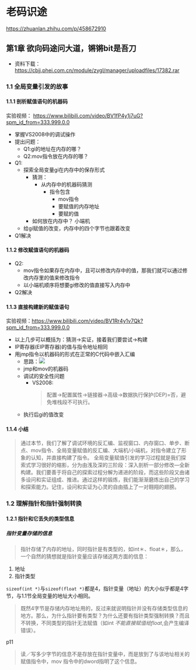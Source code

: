 # 老码识途

<https://zhuanlan.zhihu.com/p/458672910>

## 第1章 欲向码途问大道，锵锵bit是吾刀

* 资料下载：<https://cbjj.phei.com.cn/module/zygl/manager/uploadfiles/17382.rar>

### 1.1 全局变量引发的故事

#### 1.1.1 剖析赋值语句的机器码

实验视频：
<https://www.bilibili.com/video/BV1fP4y1j7uG?spm_id_from=333.999.0.0>

* 掌握VS2008中的调试操作
* 提出问题：
  * Q1:gi的地址在内存的哪？
  * Q2:mov指令放在内存的哪？
* Q1:
  * 探索全局变量gi在内存中的保存形式
    * 猜测：
      * 从内存中的机器码猜测
        * 指令包含
          * mov指令
          * 要赋值的内存地址
          * 要赋的值
    * 如何放在内存中？ 小端机
  * 给gi赋值的改变，内存中的四个字节也跟着改变
* Q1解决

#### 1.1.2 修改赋值语句的机器码

* Q2:
  * mov指令如果存在内存中，且可以修改内存中的值，那我们就可以通过修改内存里的值来修改指令
  * 以小端机顺序将想要gi修改的值直接写入内存中
* Q2解决

#### 1.1.3 直接构建新的赋值语句

实验视频：<https://www.bilibili.com/video/BV1Rr4y1v7Qk?spm_id_from=333.999.0.0>

* 以上几步可以概括为：猜测->实证，接着我们要尝试->构建
* IP寄存器(EIP寄存器)的值与指令地址相同
* 用jmp指令以机器码的形式在正常的C代码中嵌入汇编
  * 思路：![](https://raw.githubusercontent.com/youhuangla/images/main/20220116213515.png)
  * jmp和mov的机器码
  * 调试的安全性问题
    * VS2008:
        > 配置->配置属性->链接器->高级->数据执行保护(DEP)=否，避免堆栈段不可执行。
  * 执行后gi的值改变

#### 1.1.4 小结

> 通过本节，我们了解了调试环境的反汇编、监视窗口、内存窗口、单步、断点、mov指令、全局变量赋值的反汇编、大端机/小端机，对指令建立了形象的认知，并直接构建了指令。
全局变量赋值引发的学习过程就是我们探索式学习很好的缩影，分为由浅及深的三阶段：深入剖析一部分修改—全新构建。我们要善于将自己的探索过程分解为递进的阶段，而这些阶段又由诸多设问和实证组成、推进。通过这样的锻炼，我们能渐渐磨炼出自己的学习和探索能力。记住，设问和实证为心灵的自由插上了一对翱翔的翅膀。

### 1.2 理解指针和指针强制转换

#### 1.2.1 指针和它丢失的类型信息

##### 指针变量存储的信息

> 指针存储了内存的地址，同时指针是有类型的，如int＊、float＊，那么，一个自然的猜想就是指针变量应该存储这两方面的信息：

1. 地址
2. 指针类型

`sizeof(int *)`与`sizeof(float *)`都是4，指针变量（地址）的大小似乎都是4字节，与1.1节全局变量的地址大小相同。

> 既然4字节是存储内存地址用的，反过来就说明指针并没有存储类型信息的地方。那么，为什么指针要有类型？为什么还要有指针类型强制转换？而且不转换，不同类型的指针无法赋值（如int *不能直接赋值给float*,会产生编译错误）。

p11

> 读／写多少字节的信息不是存放在指针变量中，而是放到了与该地址相关的赋值指令中，mov 指令中的dword指明了这个信息。

